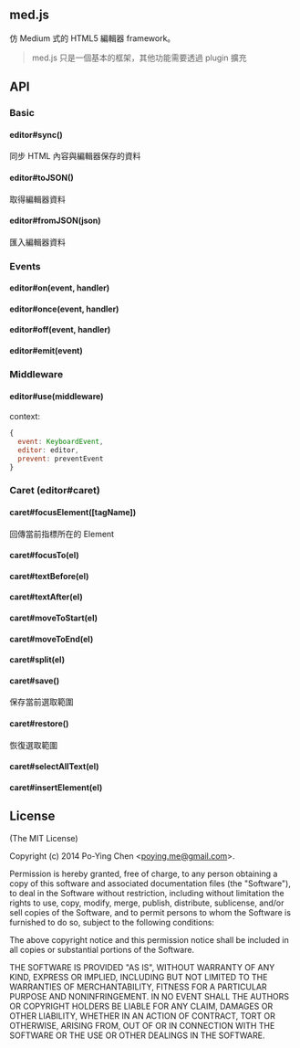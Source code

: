 med.js
------

仿 Medium 式的 HTML5 編輯器 framework。

> med.js 只是一個基本的框架，其他功能需要透過 plugin 擴充

## API

### Basic

#### editor#sync()

同步 HTML 內容與編輯器保存的資料

#### editor#toJSON()

取得編輯器資料

#### editor#fromJSON(json)

匯入編輯器資料

### Events

#### editor#on(event, handler)

#### editor#once(event, handler)

#### editor#off(event, handler)

#### editor#emit(event)


### Middleware

#### editor#use(middleware)

context:

```javascript
{
  event: KeyboardEvent,
  editor: editor,
  prevent: preventEvent
}
```

### Caret (editor#caret)

#### caret#focusElement([tagName])

回傳當前指標所在的 Element

#### caret#focusTo(el)

#### caret#textBefore(el)

#### caret#textAfter(el)

#### caret#moveToStart(el)

#### caret#moveToEnd(el)

#### caret#split(el)

#### caret#save()

保存當前選取範圍

#### caret#restore()

恢復選取範圍

#### caret#selectAllText(el)

#### caret#insertElement(el)

## License

(The MIT License)

Copyright (c) 2014 Po-Ying Chen &lt;poying.me@gmail.com&gt;.

Permission is hereby granted, free of charge, to any person obtaining a copy
of this software and associated documentation files (the "Software"), to deal
in the Software without restriction, including without limitation the rights
to use, copy, modify, merge, publish, distribute, sublicense, and/or sell
copies of the Software, and to permit persons to whom the Software is
furnished to do so, subject to the following conditions:

The above copyright notice and this permission notice shall be included in
all copies or substantial portions of the Software.

THE SOFTWARE IS PROVIDED "AS IS", WITHOUT WARRANTY OF ANY KIND, EXPRESS OR
IMPLIED, INCLUDING BUT NOT LIMITED TO THE WARRANTIES OF MERCHANTABILITY,
FITNESS FOR A PARTICULAR PURPOSE AND NONINFRINGEMENT. IN NO EVENT SHALL THE
AUTHORS OR COPYRIGHT HOLDERS BE LIABLE FOR ANY CLAIM, DAMAGES OR OTHER
LIABILITY, WHETHER IN AN ACTION OF CONTRACT, TORT OR OTHERWISE, ARISING FROM,
OUT OF OR IN CONNECTION WITH THE SOFTWARE OR THE USE OR OTHER DEALINGS IN
THE SOFTWARE.
